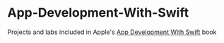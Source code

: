 # App-Development-With-Swift
Projects and labs included in Apple's [App Development With Swift](https://books.apple.com/us/book/app-development-with-swift/id1219117996) book

